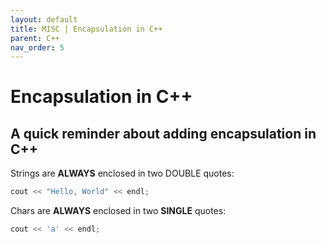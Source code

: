 ```yaml
---
layout: default
title: MISC | Encapsulation in C++
parent: C++
nav_order: 5
---
```


# Encapsulation in C++
## A quick reminder about adding encapsulation in C++

Strings are **ALWAYS** enclosed in two DOUBLE quotes:
```cpp
cout << "Hello, World" << endl;
```

Chars are **ALWAYS** enclosed in two **SINGLE** quotes:
```cpp
cout << 'a' << endl;
```